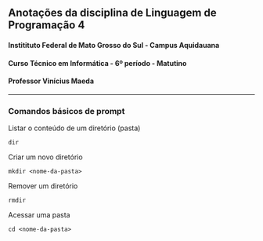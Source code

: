 ## Anotações da disciplina de Linguagem de Programação 4
#### Institituto Federal de Mato Grosso do Sul - Campus Aquidauana
#### Curso Técnico em Informática - 6º período - Matutino
#### Professor Vinícius Maeda

---

### Comandos básicos de prompt

Listar o conteúdo de um diretório (pasta)

```
dir
```

Criar um novo diretório
```
mkdir <nome-da-pasta>
```

Remover um diretório
```
rmdir
```

Acessar uma pasta
```
cd <nome-da-pasta>
```


